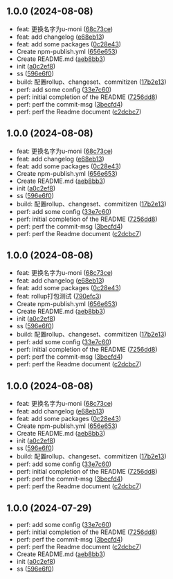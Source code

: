 ## 1.0.0 (2024-08-08)

* feat: 更换名字为u-moni ([68c73ce](https://github.com/1930850328/UMonitoR/commit/68c73ce))
* feat: add changelog ([e68eb13](https://github.com/1930850328/UMonitoR/commit/e68eb13))
* feat: add some packages ([0c28e43](https://github.com/1930850328/UMonitoR/commit/0c28e43))
* Create npm-publish.yml ([656e653](https://github.com/1930850328/UMonitoR/commit/656e653))
* Create README.md ([aeb8bb3](https://github.com/1930850328/UMonitoR/commit/aeb8bb3))
* init ([a0c2ef8](https://github.com/1930850328/UMonitoR/commit/a0c2ef8))
* ss ([596e6f0](https://github.com/1930850328/UMonitoR/commit/596e6f0))
* build: 配置rollup、changeset、commitizen ([17b2e13](https://github.com/1930850328/UMonitoR/commit/17b2e13))
* perf: add some config ([33e7c60](https://github.com/1930850328/UMonitoR/commit/33e7c60))
* perf: initial completion of the README ([7256dd8](https://github.com/1930850328/UMonitoR/commit/7256dd8))
* perf: perf the commit-msg ([3becfd4](https://github.com/1930850328/UMonitoR/commit/3becfd4))
* perf: perf the Readme document ([c2dcbc7](https://github.com/1930850328/UMonitoR/commit/c2dcbc7))



## 1.0.0 (2024-08-08)

* feat: 更换名字为u-moni ([68c73ce](https://github.com/1930850328/UMonitoR/commit/68c73ce))
* feat: add changelog ([e68eb13](https://github.com/1930850328/UMonitoR/commit/e68eb13))
* feat: add some packages ([0c28e43](https://github.com/1930850328/UMonitoR/commit/0c28e43))
* Create npm-publish.yml ([656e653](https://github.com/1930850328/UMonitoR/commit/656e653))
* Create README.md ([aeb8bb3](https://github.com/1930850328/UMonitoR/commit/aeb8bb3))
* init ([a0c2ef8](https://github.com/1930850328/UMonitoR/commit/a0c2ef8))
* ss ([596e6f0](https://github.com/1930850328/UMonitoR/commit/596e6f0))
* build: 配置rollup、changeset、commitizen ([17b2e13](https://github.com/1930850328/UMonitoR/commit/17b2e13))
* perf: add some config ([33e7c60](https://github.com/1930850328/UMonitoR/commit/33e7c60))
* perf: initial completion of the README ([7256dd8](https://github.com/1930850328/UMonitoR/commit/7256dd8))
* perf: perf the commit-msg ([3becfd4](https://github.com/1930850328/UMonitoR/commit/3becfd4))
* perf: perf the Readme document ([c2dcbc7](https://github.com/1930850328/UMonitoR/commit/c2dcbc7))



## 1.0.0 (2024-08-08)

* feat: 更换名字为u-moni ([68c73ce](https://github.com/1930850328/UMonitoR/commit/68c73ce))
* feat: add changelog ([e68eb13](https://github.com/1930850328/UMonitoR/commit/e68eb13))
* feat: add some packages ([0c28e43](https://github.com/1930850328/UMonitoR/commit/0c28e43))
* feat: rollup打包测试 ([790efc3](https://github.com/1930850328/UMonitoR/commit/790efc3))
* Create npm-publish.yml ([656e653](https://github.com/1930850328/UMonitoR/commit/656e653))
* Create README.md ([aeb8bb3](https://github.com/1930850328/UMonitoR/commit/aeb8bb3))
* init ([a0c2ef8](https://github.com/1930850328/UMonitoR/commit/a0c2ef8))
* ss ([596e6f0](https://github.com/1930850328/UMonitoR/commit/596e6f0))
* build: 配置rollup、changeset、commitizen ([17b2e13](https://github.com/1930850328/UMonitoR/commit/17b2e13))
* perf: add some config ([33e7c60](https://github.com/1930850328/UMonitoR/commit/33e7c60))
* perf: initial completion of the README ([7256dd8](https://github.com/1930850328/UMonitoR/commit/7256dd8))
* perf: perf the commit-msg ([3becfd4](https://github.com/1930850328/UMonitoR/commit/3becfd4))
* perf: perf the Readme document ([c2dcbc7](https://github.com/1930850328/UMonitoR/commit/c2dcbc7))



## 1.0.0 (2024-08-08)

* feat: 更换名字为u-moni ([68c73ce](https://github.com/1930850328/UMonitoR/commit/68c73ce))
* feat: add changelog ([e68eb13](https://github.com/1930850328/UMonitoR/commit/e68eb13))
* feat: add some packages ([0c28e43](https://github.com/1930850328/UMonitoR/commit/0c28e43))
* Create npm-publish.yml ([656e653](https://github.com/1930850328/UMonitoR/commit/656e653))
* Create README.md ([aeb8bb3](https://github.com/1930850328/UMonitoR/commit/aeb8bb3))
* init ([a0c2ef8](https://github.com/1930850328/UMonitoR/commit/a0c2ef8))
* ss ([596e6f0](https://github.com/1930850328/UMonitoR/commit/596e6f0))
* build: 配置rollup、changeset、commitizen ([17b2e13](https://github.com/1930850328/UMonitoR/commit/17b2e13))
* perf: add some config ([33e7c60](https://github.com/1930850328/UMonitoR/commit/33e7c60))
* perf: initial completion of the README ([7256dd8](https://github.com/1930850328/UMonitoR/commit/7256dd8))
* perf: perf the commit-msg ([3becfd4](https://github.com/1930850328/UMonitoR/commit/3becfd4))
* perf: perf the Readme document ([c2dcbc7](https://github.com/1930850328/UMonitoR/commit/c2dcbc7))



## 1.0.0 (2024-07-29)

* perf: add some config ([33e7c60](https://github.com/1930850328/Umoni/commit/33e7c60))
* perf: initial completion of the README ([7256dd8](https://github.com/1930850328/Umoni/commit/7256dd8))
* perf: perf the commit-msg ([3becfd4](https://github.com/1930850328/Umoni/commit/3becfd4))
* perf: perf the Readme document ([c2dcbc7](https://github.com/1930850328/Umoni/commit/c2dcbc7))
* Create README.md ([aeb8bb3](https://github.com/1930850328/Umoni/commit/aeb8bb3))
* init ([a0c2ef8](https://github.com/1930850328/Umoni/commit/a0c2ef8))
* ss ([596e6f0](https://github.com/1930850328/Umoni/commit/596e6f0))



